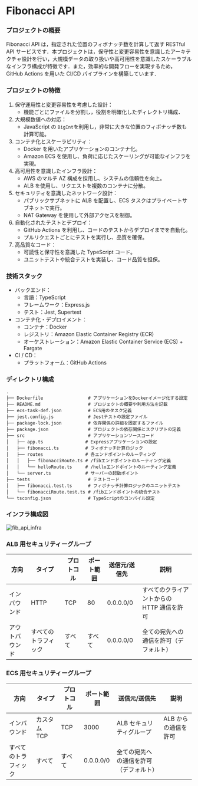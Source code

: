 # Fibonacci API

### プロジェクトの概要

Fibonacci API は，指定された位置のフィボナッチ数を計算して返す RESTful API サービスです．本プロジェクトは，保守性と変更容易性を意識したアーキテクチャ設計を行い，大規模データの取り扱いや高可用性を意識したスケーラブルなインフラ構成が特徴です．また，効率的な開発フローを実現するため，GitHub Actions を用いた CI/CD パイプラインを構築しています．

### プロジェクトの特徴

1. 保守運用性と変更容易性を考慮した設計：
    - 機能ごとにファイルを分割し，役割を明確化したディレクトリ構成．
2. 大規模数値への対応：
    - JavaScript の `BigInt`を利用し，非常に大きな位置のフィボナッチ数も計算可能。
3. コンテナ化とスケーラビリティ：
    - Docker を用いたアプリケーションのコンテナ化。
    - Amazon ECS を使用し、負荷に応じたスケーリングが可能なインフラを実現。
4. 高可用性を意識したインフラ設計：
    - AWS のマルチ AZ 構成を採用し、システムの信頼性を向上。
    - ALB を使用し、リクエストを複数のコンテナに分散。
5. セキュリティを意識したネットワーク設計：
    - パブリックサブネットに ALB を配置し、ECS タスクはプライベートサブネットで実行。
    - NAT Gateway を使用して外部アクセスを制御。
6. 自動化されたテストとデプロイ：
    - GitHub Actions を利用し、コードのテストからデプロイまでを自動化。
    - プルリクエストごとにテストを実行し、品質を確保。
7. 高品質なコード：
    - 可読性と保守性を意識した TypeScript コード。
    - ユニットテストや統合テストを実装し、コード品質を担保。

### 技術スタック

-   バックエンド：
    -   言語：TypeScript
    -   フレームワーク：Express.js
    -   テスト：Jest, Supertest
-   コンテナ化・デプロイメント：
    -   コンテナ：Docker
    -   レジストリ：Amazon Elastic Container Registry (ECR)
    -   オーケストレーション：Amazon Elastic Container Service (ECS) + Fargate
-   CI / CD：
    -   プラットフォーム：GitHub Actions

### ディレクトリ構成

```
.
├── Dockerfile                 # アプリケーションをDockerイメージ化する設定
├── README.md                  # プロジェクトの概要や利用方法を記載
├── ecs-task-def.json          # ECS用のタスク定義
├── jest.config.js             # Jestテストの設定ファイル
├── package-lock.json          # 依存関係の詳細を固定するファイル
├── package.json               # プロジェクトの依存関係とスクリプトの定義
├── src                        # アプリケーションソースコード
│   ├── app.ts                # Expressアプリケーションの設定
│   ├── fibonacci.ts          # フィボナッチ計算ロジック
│   ├── routes                # 各エンドポイントのルーティング
│   │   ├── fibonacciRoute.ts # /fibエンドポイントのルーティング定義
│   │   └── helloRoute.ts     # /helloエンドポイントのルーティング定義
│   └── server.ts             # サーバーの起動ポイント
├── tests                      # テストコード
│   ├── fibonacci.test.ts      # フィボナッチ計算ロジックのユニットテスト
│   └── fibonacciRoute.test.ts # /fibエンドポイントの統合テスト
└── tsconfig.json              # TypeScriptのコンパイル設定
```

### インフラ構成図

![fib_api_infra](https://github.com/user-attachments/assets/936f3b98-7063-4b92-82ad-bc466528cfc4)

### ALB 用セキュリティーグループ

| 方向           | タイプ               | プロトコル | ポート範囲 | 送信元/送信先 | 説明                                       |
| -------------- | -------------------- | ---------- | ---------- | ------------- | ------------------------------------------ |
| インバウンド   | HTTP                 | TCP        | 80         | 0.0.0.0/0     | すべてのクライアントからの HTTP 通信を許可 |
| アウトバウンド | すべてのトラフィック | すべて     | すべて     | 0.0.0.0/0     | 全ての宛先への通信を許可（デフォルト）     |

### ECS 用セキュリティーグループ

| 方向                 | タイプ       | プロトコル | ポート範囲 | 送信元/送信先                          | 説明                 |
| -------------------- | ------------ | ---------- | ---------- | -------------------------------------- | -------------------- |
| インバウンド         | カスタム TCP | TCP        | 3000       | ALB セキュリティグループ               | ALB からの通信を許可 |
| すべてのトラフィック | すべて       | すべて     | 0.0.0.0/0  | 全ての宛先への通信を許可（デフォルト） |
